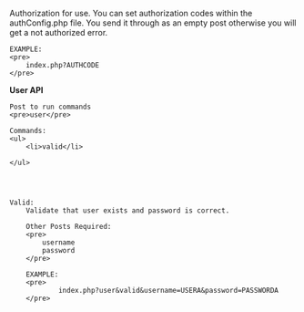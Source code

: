 
Authorization for use.
    You can set authorization codes within the authConfig.php file. You send it through as an empty post
    otherwise you will get a not authorized error. 
    
    EXAMPLE:
    <pre>
        index.php?AUTHCODE
    </pre>


<b>User API</b> 

    Post to run commands
    <pre>user</pre>

    Commands:
    <ul>
        <li>valid</li>

    </ul>


    

    Valid:
        Validate that user exists and password is correct. 
        
        Other Posts Required:
        <pre>
            username
            password
        </pre>

        EXAMPLE: 
        <pre>
                index.php?user&valid&username=USERA&password=PASSWORDA
        </pre>